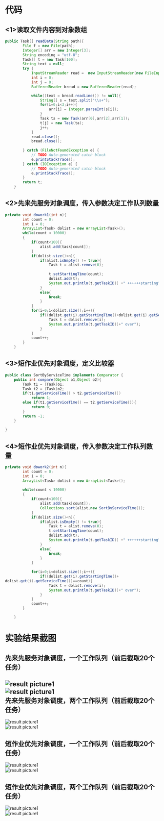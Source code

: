 代码 
=======================
<1>读取文件内容到对象数组
---------------------------------------------
```java
public Task[] readData(String path){
		File f = new File(path);
		Integer[] arr = new Integer[3];
		String encoding = "utf-8";
		Task[] t = new Task[100];
		String text = null;
		try {
			InputStreamReader read =  new InputStreamReader(new FileInputStream(f),encoding);
			int i = 0;
			int j = 0;
			BufferedReader bread = new BufferedReader(read);

			while((text = bread.readLine()) != null){
				String[] s = text.split("\\s+");
				for(i=0;i<3;i++){
					arr[i] = Integer.parseInt(s[i]);
				}	
				Task ta = new Task(arr[0],arr[2],arr[1]);
				t[j] = new Task(ta);
				j++;
			}
			read.close();
			bread.close();
			
		} catch (FileNotFoundException e) {
			// TODO Auto-generated catch block
			e.printStackTrace();
		} catch (IOException e) {
			// TODO Auto-generated catch block
			e.printStackTrace();
		}
		return t;
	}
```
<2>先来先服务对象调度，传入参数决定工作队列数量
---------------------------------------------------------------------
```java
private void dowork1(int n){
		int count = 0;
		int i = 0;
		ArrayList<Task> dolist = new ArrayList<Task>();
		while(count < 10000)
		{
			if(count<100){
				alist.add(task[count]);
			}
 			if(dolist.size()<n){
				if(alist.isEmpty() != true){
					Task t = alist.remove(0);
					
					t.setStartingTime(count);
					dolist.add(t);
					System.out.println(t.getTaskID() +" ++++++starting"+" time is "+ count);
				}
				else{
					break;
				}
			}	
			for(i=0;i<dolist.size();i++){
				if((dolist.get(i).getStartingTime()+dolist.get(i).getServiceTime())==count){
					Task t = dolist.remove(i);
					System.out.println(t.getTaskID()+" over");
				}
			}
			count++;
		}
	}
```
<3>短作业优先对象调度，定义比较器
-----------------------------------------------------------
```java
public class SortByServiceTime implements Comparator {
	public int compare(Object o1,Object o2){
		Task t1 = (Task)o1;
		Task t2 = (Task)o2;
		if(t1.getServiceTime() > t2.getServiceTime())
			return 1;
		else if(t1.getServiceTime() == t2.getServiceTime()){
			return 0;
		}
		return -1;
	}
	
}
```
<4>短作业优先对象调度，传入参数决定工作队列数量
---------------------------------------------------
```java
private void dowork2(int n){
		int count = 0;
		int i = 0;
		ArrayList<Task> dolist = new ArrayList<Task>();
		
		while(count < 10000)
		{
			if(count<100){
				alist.add(task[count]);
				Collections.sort(alist,new SortByServiceTime());
			}
 			if(dolist.size()<n){
 				if(alist.isEmpty() != true){
					Task t = alist.remove(0);		
					t.setStartingTime(count);
					dolist.add(t);
					System.out.println(t.getTaskID() +" ++++++starting"+" time is "+ count+" servicetime is "+t.getServiceTime());
				}
				else{
					break;
				}
			}
			
			for(i=0;i<dolist.size();i++){
				if((dolist.get(i).getStartingTime()+
dolist.get(i).getServiceTime())==count){
					Task t = dolist.remove(i);
					System.out.println(t.getTaskID()+" over");
				}
			}
			count++;
		}

	}
```
实验结果截图
=============================================
先来先服务对象调度，一个工作队列（前后截取20个任务）
------------------------------------------------------
![result picture1](https://github.com/qinyitian/javawork/raw/master/img/f11.JPG)<br>
![result picture1](https://github.com/qinyitian/javawork/raw/master/img/12.JPG)<br>
先来先服务对象调度，两个工作队列（前后截取20个任务）
------------------------------------------------------
![result picture1](https://github.com/qinyitian/javawork/raw/master/img/21.JPG)<br>
![result picture1](https://github.com/qinyitian/javawork/raw/master/img/22.JPG)<br>

短作业优先对象调度，一个工作队列（前后截取20个任务）
------------------------------------------------------
![result picture1](https://github.com/qinyitian/javawork/raw/master/img/31.JPG)<br>
![result picture1](https://github.com/qinyitian/javawork/raw/master/img/32.JPG)<br>

短作业优先对象调度，两个工作队列（前后截取20个任务）
------------------------------------------------------
![result picture1](https://github.com/qinyitian/javawork/raw/master/img/41.JPG)<br>
![result picture1](https://github.com/qinyitian/javawork/raw/master/img/42.JPG)<br>
